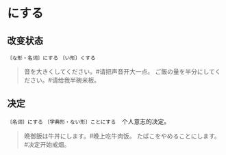 # にする

## 改变状态

`〔な形・名词〕にする` `〔い形〕くする`

> 音を大きくしてください。#请把声音开大一点。
> ご飯の量を半分にしてください。#请给我半碗米板。

## 决定

`〔名词〕にする` `〔字典形・ない形〕ことにする`　个人意志的决定。

> 晩御飯は牛丼にします。#晚上吃牛肉饭。
> たばこをやめることにします。#决定开始戒烟。
